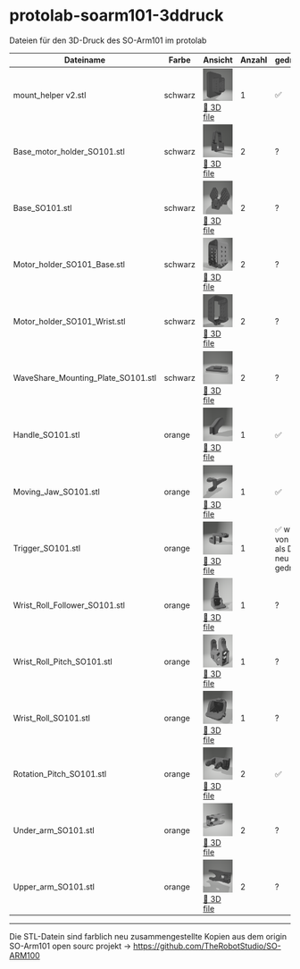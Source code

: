 # protolab-soarm101-3ddruck
Dateien für den 3D-Druck des SO-Arm101 im protolab

Dateiname | Farbe |Ansicht |Anzahl | gedruckt |
|---|---|---|---|---|
mount_helper v2.stl | schwarz |![mount helper](/docs/assets/mount_helper_black.png) [🔧 3D file](./3Ddruck/bicolored/black/mount_helper%20v2.stl)| 1| ✅
Base_motor_holder_SO101.stl|schwarz|![](/docs/assets/Base_motor_holder_SO101_black.png) [🔧 3D file](./3Ddruck/bicolored/black/twice%20each/Base_motor_holder_SO101.stl)|2|?
Base_SO101.stl|schwarz|![](/docs/assets/Base_SO101_black.png) [🔧 3D file](./3Ddruck/bicolored/black/twice%20each/Base_SO101.stl)|2|?
Motor_holder_SO101_Base.stl|schwarz|![](/docs/assets/Motor_holder_SO101_Base_black.png) [🔧 3D file](./3Ddruck/bicolored/black/twice%20each/Motor_holder_SO101_Base.stl)|2|?
Motor_holder_SO101_Wrist.stl|schwarz|![](/docs/assets/Motor_holder_SO101_Wrist_black.png) [🔧 3D file](./3Ddruck/bicolored/black/twice%20each/Motor_holder_SO101_Wrist.stl)|2|?
WaveShare_Mounting_Plate_SO101.stl|schwarz|![](/docs/assets/WaveShare_Mounting_Plate_SO101_black.png) [🔧 3D file](./3Ddruck/bicolored/black/twice%20each/WaveShare_Mounting_Plate_SO101.stl)|2|?
Handle_SO101.stl|orange|![](/docs/assets/Handle_SO101_orange.png) [🔧 3D file](./3Ddruck/bicolored/orange/Handle_SO101.stl)|1|✅
Moving_Jaw_SO101.stl|orange|![](/docs/assets/Moving_Jaw_SO101_orange.png) [🔧 3D file](./3Ddruck/bicolored/orange/Moving_Jaw_SO101.stl)|1|✅
Trigger_SO101.stl|orange|![](/docs/assets/Trigger_SO101_orange.png) [🔧 3D file](./3Ddruck/bicolored/orange/Trigger_SO101.stl)|1|✅ wird von Jens als Demo neu gedruckt
Wrist_Roll_Follower_SO101.stl|orange|![](/docs/assets/Wrist_Roll_Follower_SO101_orange.png) [🔧 3D file](./3Ddruck/bicolored/orange/Wrist_Roll_Follower_SO101.stl)|1|?
Wrist_Roll_Pitch_SO101.stl|orange|![](/docs/assets/Wrist_Roll_Pitch_SO101_orange.png) [🔧 3D file](./3Ddruck/bicolored/orange/Wrist_Roll_Pitch_SO101.stl)|1|?
Wrist_Roll_SO101.stl|orange|![](/docs/assets/Wrist_Roll_SO101_orange.png) [🔧 3D file](./3Ddruck/bicolored/orange/Wrist_Roll_SO101.stl)|1|?
Rotation_Pitch_SO101.stl|orange|![](/docs/assets/Rotation_Pitch_SO101_orange.png) [🔧 3D file](./3Ddruck/bicolored/orange/twice%20each/Rotation_Pitch_SO101.stl)|2|✅
Under_arm_SO101.stl|orange|![](/docs/assets/Under_arm_SO101_orange.png) [🔧 3D file](./3Ddruck/bicolored/orange/twice%20each/Under_arm_SO101.stl)|2|?
Upper_arm_SO101.stl|orange|![](/docs/assets/Upper_arm_SO101_orange.png) [🔧 3D file](./3Ddruck/bicolored/orange/twice%20each/Upper_arm_SO101.stl)|2|?

---

Die STL-Datein sind farblich neu zusammengestellte Kopien aus dem origin SO-Arm101 open sourc projekt -> https://github.com/TheRobotStudio/SO-ARM100
